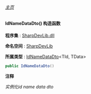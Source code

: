 ###### [主页](./Index.md "主页")

#### IdNameDataDto() 构造函数

**程序集** : [SharpDevLib.dll](./SharpDevLib.assembly.md "SharpDevLib.dll")

**命名空间** : [SharpDevLib](./SharpDevLib.namespace.md "SharpDevLib")

**所属类型** : [IdNameDataDto](./SharpDevLib.IdNameDataDto.2.md "IdNameDataDto")\<TId, TData\>

``` csharp
public IdNameDataDto()
```
**注释**

*实例化id name data dto*


